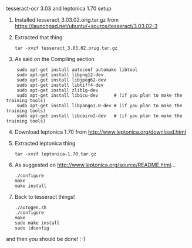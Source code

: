 tesseract-ocr 3.03 and leptonica 1.70 setup 

1. Installed tesseract_3.03.02.orig.tar.gz from https://launchpad.net/ubuntu/+source/tesseract/3.03.02-3

2. Extracted that thing
    ```
    tar -xvzf tesseract_3.03.02.orig.tar.gz
    ```

3. As said on the Compiling section
```
    sudo apt-get install autoconf automake libtool
    sudo apt-get install libpng12-dev
    sudo apt-get install libjpeg62-dev
    sudo apt-get install libtiff4-dev
    sudo apt-get install zlib1g-dev
    sudo apt-get install libicu-dev      # (if you plan to make the training tools)
    sudo apt-get install libpango1.0-dev # (if you plan to make the training tools)
    sudo apt-get install libcairo2-dev   # (if you plan to make the training tools)
```

4. Download leptonica 1.70 from http://www.leptonica.org/download.html

5. Extracted leptonica thing
    ```
    tar -xvzf leptonica-1.70.tar.gz 
    ```
6. As suggested on http://www.leptonica.org/source/README.html...
    ```    
    ./configure 
    make 
    make install
    ```

7. Back to tesseract things!
    ```
    ./autogen.sh
    ./configure
    make
    sudo make install
    sudo ldconfig
    ```
and then you should be done! :-)
